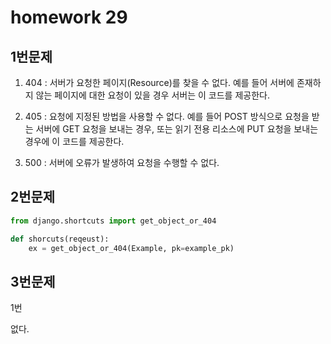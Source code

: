 # homework 29

## 1번문제

1) 404 : 서버가 요청한 페이지(Resource)를 찾을 수 없다. 예를 들어 서버에 존재하지 않는 페이지에 대한 요청이 있을 경우 서버는 이 코드를 제공한다.

2) 405 : 요청에 지정된 방법을 사용할 수 없다. 예를 들어 POST 방식으로 요청을 받는 서버에 GET 요청을 보내는 경우, 또는 읽기 전용 리소스에 PUT 요청을 보내는 경우에 이 코드를 제공한다.

3) 500 : 서버에 오류가 발생하여 요청을 수행할 수 없다.



## 2번문제

```python
from django.shortcuts import get_object_or_404

def shorcuts(reqeust):
    ex = get_object_or_404(Example, pk=example_pk)

```



## 3번문제

1번

없다.